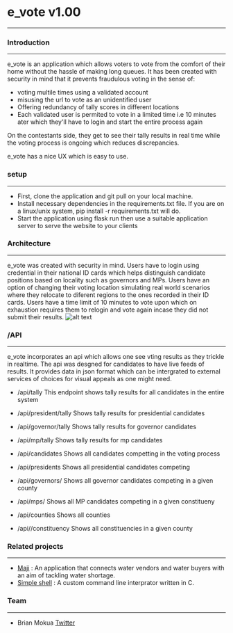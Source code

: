 # e_vote v1.00
---
### Introduction
---
e_vote is an application which allows voters to vote from the comfort of their home without the hassle of making long queues. It has been created with security in mind that it prevents fraudulous voting in the sense of:
- voting multile times using a validated account
- misusing the url to vote as an unidentified user
- Offering redundancy of tally scores in different locations 
- Each validated user is permited to vote in a limited time i.e 10 minutes ater which they'll have to login and start the entire process again

On the contestants side, they get to see their tally results in real time while the voting process is ongoing which reduces discrepancies.

e_vote has a nice UX which is easy to use.

### setup
---
- First, clone the application and git pull on your local machine.
- Install necessary dependencies in the requirements.txt file. If you are on a linux/unix system, pip install -r requirements.txt will do.
- Start the application using flask run then use a suitable application server to serve the website to your clients

### Architecture
---
e_vote was created with security in mind. Users have to login using credential in their national ID cards which helps distinguish candidate positions based on locality such as governors and MPs. Users have an option of changing their voting location simulating real world scenarios where they relocate to diferent regions to the ones recorded in their ID cards.
Users have a time limit of 10 minutes to vote upon which on exhaustion requires them to relogin and vote again incase they did not submit their results.
![alt text]('https://github.com/Brianoyaro/e-vote/blob/master/app/static/logo.png')

### /API
---
e_vote incorporates an api which allows one see vting results as they trickle in realtime. The api was desgned for candidates to have live feeds of results. It provides data in json format which can be intergrated to external services of choices for visual appeals as one might need.
- /api/tally
This endpoint shows tally results for all candidates in the entire system

- /api/president/tally
Shows tally results for presidential candidates

- /api/governor/tally
Shows tally results for governor candidates

- /api/mp/tally
Shows tally results for mp candidates

- /api/candidates
Shows all candidates competting in the voting process

- /api/presidents
Shows all presidential candidates competing

- /api/governors/<county>
Shows all governor candidates competing in a given county

- /api/mps/<constituency>
Shows all MP candidates competing in a given constitueny

- /api/counties
Shows all counties

- /api/<county>/constituency
Shows all constituencies in a given county

### Related projects
---
- [Maji](https://github.com/Brianoyaro/Maji) : An application that connects water vendors and water buyers with an aim of tackling water shortage.
- [Simple shell](https://github.com/Brianoyaro/simple_shell) :  A custom command line interprator written in C.

### Team
---
- Brian Mokua [Twitter](https://twitter.com/Brianoyaro9)
